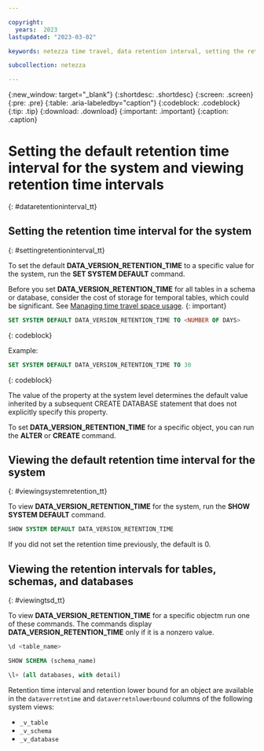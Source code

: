 ```yaml
---

copyright:
  years:  2023
lastupdated: "2023-03-02"

keywords: netezza time travel, data retention interval, setting the retention interval, changing the retention interval

subcollection: netezza

---
```


{:new_window: target="_blank"}
{:shortdesc: .shortdesc}
{:screen: .screen}
{:pre: .pre}
{:table: .aria-labeledby="caption"}
{:codeblock: .codeblock}
{:tip: .tip}
{:download: .download}
{:important: .important}
{:caption: .caption}

# Setting the default retention time interval for the system and viewing retention time intervals
{: #dataretentioninterval_tt}

## Setting the retention time interval for the system
{: #settingretentioninterval_tt}

To set the default **DATA_VERSION_RETENTION_TIME** to a specific value for the system, run the **SET SYSTEM DEFAULT** command.

Before you set **DATA_VERSION_RETENTION_TIME** for all tables in a schema or database, consider the cost of storage for temporal tables, which could be significant. See [Managing time travel space usage](/docs/netezza?topic=netezza-managing_tt).
{: important}

```sql
SET SYSTEM DEFAULT DATA_VERSION_RETENTION_TIME TO <NUMBER OF DAYS>
```
{: codeblock}

Example:

```sql
SET SYSTEM DEFAULT DATA_VERSION_RETENTION_TIME TO 30
```
{: codeblock}

The value of the property at the system level determines the default value inherited by a subsequent CREATE DATABASE statement that does not explicitly specify this property.

To set **DATA_VERSION_RETENTION_TIME** for a specific object, you can run the **ALTER** or **CREATE** command.

## Viewing the default retention time interval for the system
{: #viewingsystemretention_tt}

To view **DATA_VERSION_RETENTION_TIME** for the system, run the **SHOW SYSTEM DEFAULT** command.

```sql
SHOW SYSTEM DEFAULT DATA_VERSION_RETENTION_TIME
```

If you did not set the retention time previously, the default is 0.

## Viewing the retention intervals for tables, schemas, and databases
{: #viewingtsd_tt}

To view **DATA_VERSION_RETENTION_TIME** for a specific objectm run one of these commands. The commands display **DATA_VERSION_RETENTION_TIME** only if it is a nonzero value.

```sql
\d <table_name>
```

```sql
SHOW SCHEMA (schema_name)
```

```sql
\l+ (all databases, with detail)
```

Retention time interval and retention lower bound for an object are available in the `dataverretntime` and `dataverretnlowerbound` columns of the following system views:

- `_v_table`
- `_v_schema`
- `_v_database`
